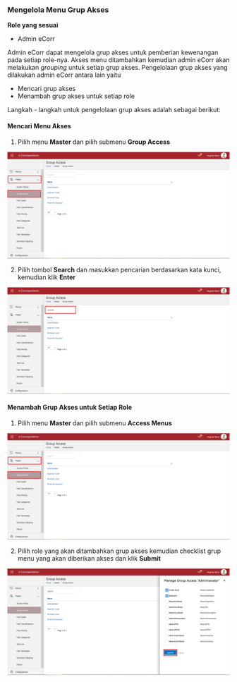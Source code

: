 ### **Mengelola Menu Grup Akses**

**Role yang sesuai**

- Admin eCorr

Admin eCorr dapat mengelola grup akses untuk pemberian kewenangan pada setiap role-nya. Akses menu ditambahkan kemudian admin eCorr akan melakukan _grouping_ untuk setiap grup akses. Pengelolaan grup akses yang dilakukan admin eCorr antara lain yaitu

- Mencari grup akses
- Menambah grup akses untuk setiap role

Langkah - langkah untuk pengelolaan grup akses adalah sebagai berikut:

#### **Mencari Menu Akses**

1.    Pilih menu **Master** dan pilih submenu **Group Access**

![gambar](SC_DataMaster/DM14.png)

2.    Pilih tombol **Search** dan masukkan pencarian berdasarkan kata kunci, kemudian klik **Enter**

![gambar](SC_DataMaster/DM15.png)


#### **Menambah Grup Akses untuk Setiap Role**

1.    Pilih menu **Master** dan pilih submenu **Access Menus**

![gambar](SC_DataMaster/DM16.png)

2.    Pilih role yang akan ditambahkan grup akses kemudian checklist grup menu yang akan diberikan akses dan klik **Submit**

![gambar](SC_DataMaster/DM17.png)